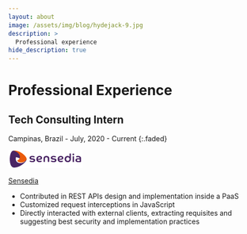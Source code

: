 ```yaml
---
layout: about
image: /assets/img/blog/hydejack-9.jpg
description: >
  Professional experience
hide_description: true
---
```


# Professional Experience

## Tech Consulting Intern
Campinas, Brazil - July, 2020 - Current
{:.faded}

![](/assets/img/sensedia.png)

[Sensedia](https://sensedia.com/)

* Contributed in REST APIs design and implementation inside a PaaS
* Customized request interceptions in JavaScript
* Directly interacted with external clients, extracting requisites and suggesting best security and implementation practices
